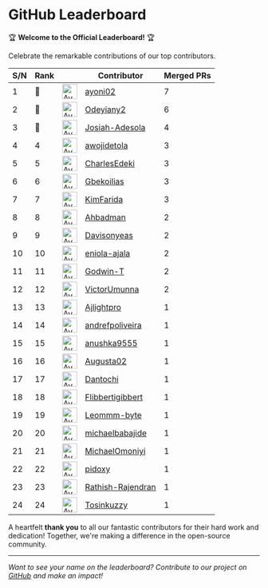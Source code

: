 
# GitHub Leaderboard

🏆 **Welcome to the Official Leaderboard!** 🏆

Celebrate the remarkable contributions of our top contributors.

| S/N | Rank || Contributor | Merged PRs |
|--| ---- | -- |----------- | ---------- |
| 1 | 🥇 | <img src='https://avatars.githubusercontent.com/u/105247084?v=4' alt='Avatar' width='30' height='30'> | [ayoni02](https://github.com/ayoni02) | 7 |
| 2 | 🥈 | <img src='https://avatars.githubusercontent.com/u/108756842?v=4' alt='Avatar' width='30' height='30'> | [Odeyiany2](https://github.com/Odeyiany2) | 6 |
| 3 | 🥉 | <img src='https://avatars.githubusercontent.com/u/59745353?v=4' alt='Avatar' width='30' height='30'> | [Josiah-Adesola](https://github.com/Josiah-Adesola) | 4 |
| 4 | 4 | <img src='https://avatars.githubusercontent.com/u/49078266?v=4' alt='Avatar' width='30' height='30'> | [awojidetola](https://github.com/awojidetola) | 3 |
| 5 | 5 | <img src='https://avatars.githubusercontent.com/u/29100815?v=4' alt='Avatar' width='30' height='30'> | [CharlesEdeki](https://github.com/CharlesEdeki) | 3 |
| 6 | 6 | <img src='https://avatars.githubusercontent.com/u/89352799?v=4' alt='Avatar' width='30' height='30'> | [Gbekoilias](https://github.com/Gbekoilias) | 3 |
| 7 | 7 | <img src='https://avatars.githubusercontent.com/u/95109808?v=4' alt='Avatar' width='30' height='30'> | [KimFarida](https://github.com/KimFarida) | 3 |
| 8 | 8 | <img src='https://avatars.githubusercontent.com/u/85001695?v=4' alt='Avatar' width='30' height='30'> | [Ahbadman](https://github.com/Ahbadman) | 2 |
| 9 | 9 | <img src='https://avatars.githubusercontent.com/u/72320718?v=4' alt='Avatar' width='30' height='30'> | [Davisonyeas](https://github.com/Davisonyeas) | 2 |
| 10 | 10 | <img src='https://avatars.githubusercontent.com/u/73951563?v=4' alt='Avatar' width='30' height='30'> | [eniola-ajala](https://github.com/eniola-ajala) | 2 |
| 11 | 11 | <img src='https://avatars.githubusercontent.com/u/91465323?v=4' alt='Avatar' width='30' height='30'> | [Godwin-T](https://github.com/Godwin-T) | 2 |
| 12 | 12 | <img src='https://avatars.githubusercontent.com/u/58162911?v=4' alt='Avatar' width='30' height='30'> | [VictorUmunna](https://github.com/VictorUmunna) | 2 |
| 13 | 13 | <img src='https://avatars.githubusercontent.com/u/118164520?v=4' alt='Avatar' width='30' height='30'> | [Ajlightpro](https://github.com/Ajlightpro) | 1 |
| 14 | 14 | <img src='https://avatars.githubusercontent.com/u/39243097?v=4' alt='Avatar' width='30' height='30'> | [andrefpoliveira](https://github.com/andrefpoliveira) | 1 |
| 15 | 15 | <img src='https://avatars.githubusercontent.com/u/85451366?v=4' alt='Avatar' width='30' height='30'> | [anushka9555](https://github.com/anushka9555) | 1 |
| 16 | 16 | <img src='https://avatars.githubusercontent.com/u/61966991?v=4' alt='Avatar' width='30' height='30'> | [Augusta02](https://github.com/Augusta02) | 1 |
| 17 | 17 | <img src='https://avatars.githubusercontent.com/u/57640426?v=4' alt='Avatar' width='30' height='30'> | [Dantochi](https://github.com/Dantochi) | 1 |
| 18 | 18 | <img src='https://avatars.githubusercontent.com/u/43761458?v=4' alt='Avatar' width='30' height='30'> | [Flibbertigibbert](https://github.com/Flibbertigibbert) | 1 |
| 19 | 19 | <img src='https://avatars.githubusercontent.com/u/110293491?v=4' alt='Avatar' width='30' height='30'> | [Leommm-byte](https://github.com/Leommm-byte) | 1 |
| 20 | 20 | <img src='https://avatars.githubusercontent.com/u/105373572?v=4' alt='Avatar' width='30' height='30'> | [michaelbabajide](https://github.com/michaelbabajide) | 1 |
| 21 | 21 | <img src='https://avatars.githubusercontent.com/u/101010436?v=4' alt='Avatar' width='30' height='30'> | [MichaelOmoniyi](https://github.com/MichaelOmoniyi) | 1 |
| 22 | 22 | <img src='https://avatars.githubusercontent.com/u/56538561?v=4' alt='Avatar' width='30' height='30'> | [pidoxy](https://github.com/pidoxy) | 1 |
| 23 | 23 | <img src='https://avatars.githubusercontent.com/u/61904970?v=4' alt='Avatar' width='30' height='30'> | [Rathish-Rajendran](https://github.com/Rathish-Rajendran) | 1 |
| 24 | 24 | <img src='https://avatars.githubusercontent.com/u/120438013?v=4' alt='Avatar' width='30' height='30'> | [Tosinkuzzy](https://github.com/Tosinkuzzy) | 1 |

A heartfelt **thank you** to all our fantastic contributors for their hard work and dedication! Together, we're making a difference in the open-source community.

---

*Want to see your name on the leaderboard? Contribute to our project on [GitHub](https://github.com/mlsanigeria/AI-Hacktober-MLSA) and make an impact!*

